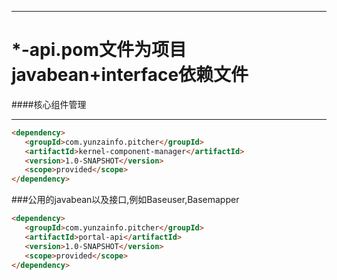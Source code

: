 ****
# \*-api.pom文件为项目javabean+interface依赖文件
####核心组件管理
****
```markdown
<dependency>
   <groupId>com.yunzainfo.pitcher</groupId> 
   <artifactId>kernel-component-manager</artifactId>
   <version>1.0-SNAPSHOT</version>
   <scope>provided</scope>
</dependency>
```
###公用的javabean以及接口,例如Baseuser,Basemapper
```markdown
<dependency>
   <groupId>com.yunzainfo.pitcher</groupId>
   <artifactId>portal-api</artifactId>
   <version>1.0-SNAPSHOT</version>
   <scope>provided</scope>
</dependency>
```




